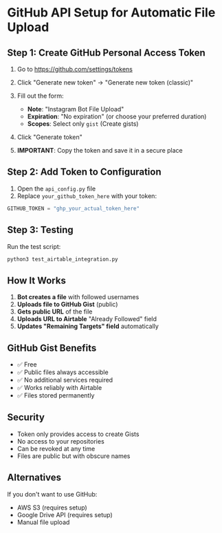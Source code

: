 # GitHub API Setup for Automatic File Upload

## Step 1: Create GitHub Personal Access Token

1. Go to https://github.com/settings/tokens
2. Click "Generate new token" → "Generate new token (classic)"
3. Fill out the form:

   - **Note**: "Instagram Bot File Upload"
   - **Expiration**: "No expiration" (or choose your preferred duration)
   - **Scopes**: Select only `gist` (Create gists)

4. Click "Generate token"
5. **IMPORTANT**: Copy the token and save it in a secure place

## Step 2: Add Token to Configuration

1. Open the `api_config.py` file
2. Replace `your_github_token_here` with your token:

```python
GITHUB_TOKEN = "ghp_your_actual_token_here"
```

## Step 3: Testing

Run the test script:

```bash
python3 test_airtable_integration.py
```

## How It Works

1. **Bot creates a file** with followed usernames
2. **Uploads file to GitHub Gist** (public)
3. **Gets public URL** of the file
4. **Uploads URL to Airtable** "Already Followed" field
5. **Updates "Remaining Targets" field** automatically

## GitHub Gist Benefits

- ✅ Free
- ✅ Public files always accessible
- ✅ No additional services required
- ✅ Works reliably with Airtable
- ✅ Files stored permanently

## Security

- Token only provides access to create Gists
- No access to your repositories
- Can be revoked at any time
- Files are public but with obscure names

## Alternatives

If you don't want to use GitHub:

- AWS S3 (requires setup)
- Google Drive API (requires setup)
- Manual file upload

